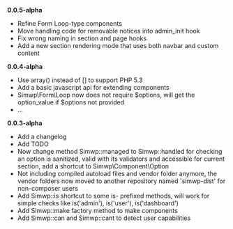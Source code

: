 **0.0.5-alpha**
- Refine Form Loop-type components
- Move handling code for removable notices into admin_init hook
- Fix wrong naming in section and page hooks
- Add a new section rendering mode that uses both navbar and custom content

**0.0.4-alpha**
- Use array() instead of [] to support PHP 5.3
- Add a basic javascript api for extending components
- Simwp\\Form\\Loop now does not require $options, will get the option_value if $options not provided
- ...

**0.0.3-alpha**
- Add a changelog
- Add TODO
- Now change method Simwp::managed to Simwp::handled for checking an option is sanitized, valid with its validators and accessible for current section, add a shortcut to Simwp\\Component\\Option
- Not including compiled autoload files and vendor folder anymore, the vendor folders now moved to another repository named 'simwp-dist' for non-composer users
- Add Simwp::is shortcut to some is- prefixed methods, will work for simple checks like is('admin'), is('user'), is('dashboard')
- Add Simwp::make factory method to make components
- Add Simwp::can and Simwp::cant to detect user capabilities
